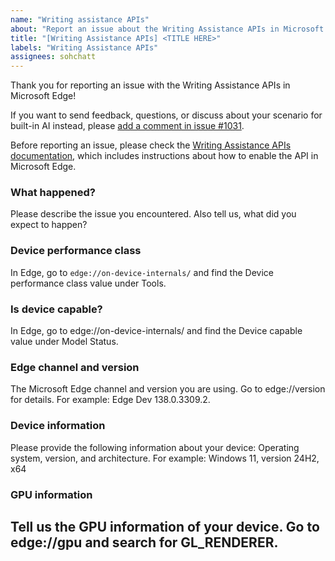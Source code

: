 ```yaml
---
name: "Writing assistance APIs"
about: "Report an issue about the Writing Assistance APIs in Microsoft Edge"
title: "[Writing Assistance APIs] <TITLE HERE>"
labels: "Writing Assistance APIs"
assignees: sohchatt
---
```

Thank you for reporting an issue with the Writing Assistance APIs in Microsoft Edge!

If you want to send feedback, questions, or discuss about your scenario for built-in AI instead, please [add a comment in issue #1031](https://github.com/MicrosoftEdge/MSEdgeExplainers/issues/1031).

Before reporting an issue, please check the [Writing Assistance APIs documentation](https://learn.microsoft.com/microsoft-edge/web-platform/writing-assistance-apis), which includes instructions about how to enable the API in Microsoft Edge.

### What happened?

Please describe the issue you encountered. Also tell us, what did you expect to happen?

### Device performance class

In Edge, go to `edge://on-device-internals/` and find the Device performance class value under Tools.

### Is device capable?

In Edge, go to edge://on-device-internals/ and find the Device capable value under Model Status.

### Edge channel and version

The Microsoft Edge channel and version you are using. Go to edge://version for details.
For example: Edge Dev 138.0.3309.2.

### Device information

Please provide the following information about your device: Operating system, version, and architecture.
For example: Windows 11, version 24H2, x64

### GPU information

Tell us the GPU information of your device. Go to edge://gpu and search for GL_RENDERER.
---
